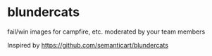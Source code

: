 blundercats
===========

fail/win images for campfire, etc. moderated by your team members

Inspired by https://github.com/semanticart/blundercats
